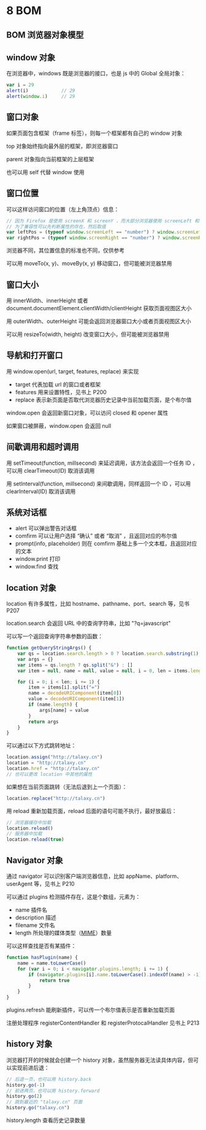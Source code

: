 # 8 BOM

## BOM 浏览器对象模型

## window 对象
在浏览器中，windows 既是浏览器的接口，也是 js 中的 Global 全局对象：
```js
var i = 29
alert(i)            // 29
alert(window.i)     // 29
```

## 窗口对象
如果页面包含框架（frame 标签），则每一个框架都有自己的 window 对象

top 对象始终指向最外层的框架，即浏览器窗口

parent 对象指向当前框架的上层框架

也可以用 self 代替 window 使用

## 窗口位置
可以这样访问窗口的位置（左上角顶点）信息：
```js
// 因为 Firefox 是使用 screenX 和 screenY ，而大部分浏览器使用 screenLeft 和 screenTop
// 为了兼容性可以先判断属性的存在，然后取值
var leftPos = (typeof window.screenLeft == "number") ? window.screenLeft : window.screenX
var rightPos = (typeof window.screenRight == "number") ? window.screenRight : window.screenY
```
浏览器不同，其位置信息的标准也不同，仅供参考

可以用 moveTo(x, y)、moveBy(x, y) 移动窗口，但可能被浏览器禁用

## 窗口大小
用 innerWidth、innerHeight 或者 document.documentElement.clientWidth/clientHeight 获取页面视图区大小

用 outerWidth、outerHeight 可能会返回浏览器窗口大小或者页面视图区大小

可以用 resizeTo(width, height) 改变窗口大小，但可能被浏览器禁用

## 导航和打开窗口
用 window.open(url, target, features, replace) 来实现
* target 代表加载 url 的窗口或者框架
* features 用来设置特性，见书上 P200
* replace 表示新页面是否取代浏览器历史记录中当前加载页面，是个布尔值

window.open 会返回新窗口对象，可以访问 closed 和 opener 属性

如果窗口被屏蔽，window.open 会返回 null

## 间歇调用和超时调用
用 setTimeout(function, millsecond) 来延迟调用，该方法会返回一个任务 ID ，可以用 clearTimeout(ID) 取消该调用

用 setInterval(function, millsecond) 来间歇调用，同样返回一个 ID ，可以用 clearInterval(ID) 取消该调用

## 系统对话框
* alert 可以弹出警告对话框
* comfirm 可以让用户选择 “确认” 或者 “取消” ，且返回对应的布尔值
* prompt(info, placeholder) 则在 comfirm 基础上多一个文本框，且返回对应的文本
* window.print 打印
* window.find 查找

## location 对象
location 有许多属性，比如 hostname、pathname、port、search 等，见书 P207

location.search 会返回 URL 中的查询字符串，比如 "?q=javascript"

可以写一个返回查询字符串参数的函数：
```js
function getQueryStringArgs() {
    var qs = location.search.length > 0 ? location.search.substring(1) : ""
    var args = {}
    var items = qs.length ? qs.split("&") : []
    var item = null, name = null, value = null, i = 0, len = items.length

    for (i = 0; i < len; i += 1) {
        item = items[i].split("=")
        name = decodeURIComponent(item[0])
        value = decodeURIComponent(item[1])
        if (name.length) {
            args[name] = value
        }
        return args
    }
}
```

可以通过以下方式跳转地址：
```js
location.assign("http://talaxy.cn")
location = "http://talaxy.cn"
location.href = "http://talaxy.cn"
// 也可以更改 location 中其他的属性
```
如果想在当前页面跳转（无法后退到上一个页面）：
```js
location.replace("http://talaxy.cn")
```

用 reload 重新加载页面，reload 后面的语句可能不执行，最好放最后：
```js
// 浏览器缓存中加载
location.reload()
// 服务器中加载
location.reload(true)
```

## Navigator 对象
通过 navigator 可以识别客户端浏览器信息，比如 appName、platform、userAgent 等，见书上 P210

可以通过 plugins 检测插件存在，这是个数组，元素为：
* name 插件名
* description 描述
* filename 文件名
* length 所处理的媒体类型（[MIME](https://developer.mozilla.org/zh-CN/docs/Web/HTTP/Basics_of_HTTP/MIME_types)）数量

可以这样查找是否有某插件：
```js
function hasPlugin(name) {
    name = name.toLowerCase()
    for (var i = 0; i < navigator.plugins.length; i += 1) {
        if (navigator.plugins[i].name.toLowerCase().indexOf(name) > -1) {
            return true
        }
    }
}
```

plugins.refresh 能刷新插件，可以传一个布尔值表示是否重新加载页面

注册处理程序 registerContentHandler 和 registerProtocalHandler 见书上 P213

## history 对象
浏览器打开的时候就会创建一个 history 对象，虽然服务器无法读具体内容，但可以实现前进后退：
```js
// 后退一页，也可以用 history.back
history.go(-1)
// 前进两页，也可以用 history.forward
history.go(2)
// 跳到最近的 "talaxy.cn" 页面
history.go("talaxy.cn")
```

history.length 查看历史记录数量

